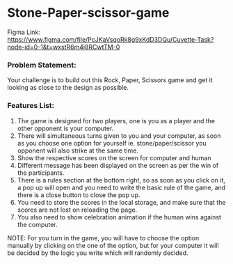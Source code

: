 # Stone-Paper-scissor-game

Figma Link: https://www.figma.com/file/PcJKaVsqoRk8g9xKdD3DQu/Cuvette-Task?node-id=0-1&t=wxstR6m4j8RCwtTM-0

### Problem Statement:

Your challenge is to build out this Rock, Paper, Scissors game and get it looking as close to the design as possible.

### Features List:

1. The game is designed for two players, one is you as a player and the other opponent is your computer.
2. There will simultaneous turns given to you and your computer, as soon as you choose one option for yourself ie. stone/paper/scissor you opponent will also strike at the same time.
3. Show the respective scores on the screen for computer and human
4. Different message has been displayed on the screen as per the win of the participants.
5. There is a rules section at the bottom right, so as soon as you click on it, a pop up will open and you need to write the basic rule of the game, and there is a close button to close the pop up.
6. You need to store the scores in the local storage, and make sure that the scores are not lost on reloading the page.
7. You also need to show celebration animation if the human wins against the computer.

NOTE: For you turn in the game, you will have to choose the option manually by clicking on the one of the option, but for your computer it will be decided by the logic you write which will randomly decided.
